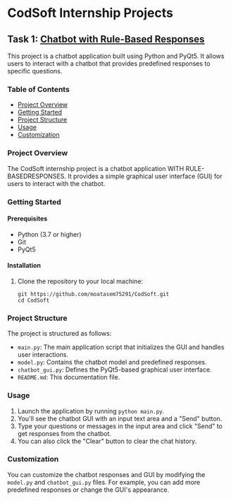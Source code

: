 # CodSoft Internship Projects

## Task 1: [Chatbot with Rule-Based Responses](https://github.com/moatasem75291/CodSoft/tree/main/CHATBOT%20WITH%20RULE-BASEDRESPONSES)

This project is a chatbot application built using Python and PyQt5. It allows users to interact with a chatbot that provides predefined responses to specific questions.

### Table of Contents

- [Project Overview](#project-overview)
- [Getting Started](#getting-started)
- [Project Structure](#project-structure)
- [Usage](#usage)
- [Customization](#customization)

### Project Overview

The CodSoft internship project is a chatbot application WITH RULE-BASEDRESPONSES. It provides a simple graphical user interface (GUI) for users to interact with the chatbot.

### Getting Started

#### Prerequisites

- Python (3.7 or higher)
- Git
- PyQt5

#### Installation

1. Clone the repository to your local machine:

   ```shell
   git https://github.com/moatasem75291/CodSoft.git
   cd CodSoft
   ```

### Project Structure

The project is structured as follows:

- `main.py`: The main application script that initializes the GUI and handles user interactions.
- `model.py`: Contains the chatbot model and predefined responses.
- `chatbot_gui.py`: Defines the PyQt5-based graphical user interface.
- `README.md`: This documentation file.

### Usage

1. Launch the application by running `python main.py`.
2. You'll see the chatbot GUI with an input text area and a "Send" button.
3. Type your questions or messages in the input area and click "Send" to get responses from the chatbot.
4. You can also click the "Clear" button to clear the chat history.

### Customization

You can customize the chatbot responses and GUI by modifying the `model.py` and `chatbot_gui.py` files. For example, you can add more predefined responses or change the GUI's appearance.
